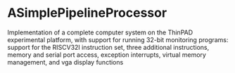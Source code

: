 # ASimplePipelineProcessor
Implementation of a complete computer system on the ThinPAD experimental platform, with support for running 32-bit monitoring programs: support for the RISCV32I instruction set, three additional instructions, memory and serial port access, exception interrupts, virtual memory management, and vga display functions
